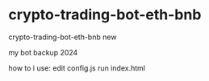 # crypto-trading-bot-eth-bnb
crypto-trading-bot-eth-bnb new


my bot backup 2024

how to i use: 
edit config.js
run index.html
